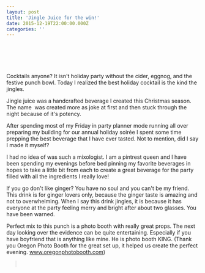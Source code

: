 ```yaml
---
layout: post
title: 'Jingle Juice for the win!'
date: 2015-12-19T22:00:00.000Z
categories: ''
---
```


# &nbsp;

Cocktails anyone? It isn't holiday party without the cider, eggnog, and the festive punch bowl. Today I realized the best holiday cocktail is the kind the jingles.

Jingle juice was a handcrafted beverage I created this Christmas season. The name &nbsp;was created more as joke at first and then stuck through the night because of it's potency.&nbsp;

After spending most of my Friday in party planner mode running all over preparing my building for our annual holiday soir&eacute;e I spent some time prepping the best beverage that I have ever tasted. Not to mention, did I say I made it myself?

I had no idea of was such a mixologist. I am a pintrest queen and I have been spending my evenings before bed pinning my favorite beverages in hopes to take a little bit from each to create a great beverage for the party filled with all the ingredients I really love!

If you go don't like ginger? You have no soul and you can't be my friend. This drink is for ginger lovers only, because the ginger taste is amazing and not to overwhelming. When I say this drink jingles, it is because it has everyone at the party feeling merry and bright after about two glasses. You have been warned.

Perfect mix to this punch is a photo booth with really great props. The next day looking over the evidence can be quite entertaining. Especially if you have boyfriend that is anything like mine. He is photo booth KING. (Thank you Oregon Photo Booth for the great set up, it helped us create the perfect evening. www.oregonphotobooth.com)&nbsp;

> &nbsp;

&nbsp;